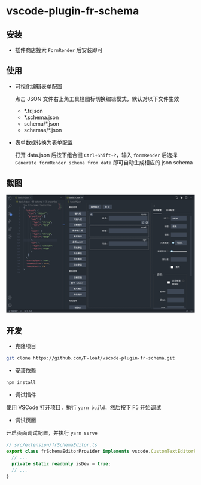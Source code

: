 # vscode-plugin-fr-schema

## 安装

* 插件商店搜索 `FormRender` 后安装即可

## 使用

* 可视化编辑表单配置
  
  点击 JSON 文件右上角工具栏图标切换编辑模式，默认对以下文件生效

  - *.fr.json
  - *.schema.json
  - schema/*.json
  - schemas/*.json

* 表单数据转换为表单配置

  打开 data.json 后按下组合键 `Ctrl+Shift+P`，输入 `formRender` 后选择 `Generate formRender schema from data` 即可自动生成相应的 json schema

## 截图

![overview](./screenshot/overview.png)

## 开发

* 克隆项目

``` sh
git clone https://github.com/F-loat/vscode-plugin-fr-schema.git
```

* 安装依赖

``` sh
npm install
```

* 调试插件

使用 VSCode 打开项目，执行 `yarn build`，然后按下 F5 开始调试

* 调试页面

开启页面调试配置，并执行 `yarn serve`

``` ts
// src/extension/frSchemaEditor.ts
export class frSchemaEditorProvider implements vscode.CustomTextEditorProvider {
  // ...
  private static readonly isDev = true;
  // ...
}
```
